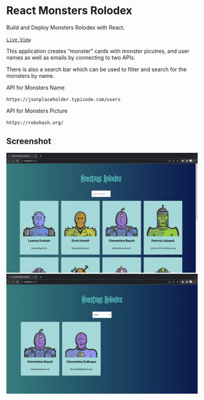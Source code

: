 # React Monsters Rolodex

Build and Deploy Monsters Rolodex with React.

[`Live View`]()

This application creates “monster” cards with monster picutres, and user names as well as emails by connecting to two APIs.

There is also a search bar which can be used to filter and search for the monsters by name.

API for Monsters Name

```
https://jsonplaceholder.typicode.com/users
```

API for Monsters Picture

```
https://robohash.org/
```

## Screenshot

![](/screenshot/app01.png)
![](/screenshot/app02.png)
